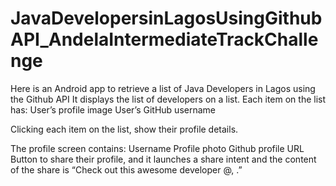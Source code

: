 # JavaDevelopersinLagosUsingGithubAPI_AndelaIntermediateTrackChallenge
Here is an Android app to retrieve a list of Java Developers in Lagos using the Github API 
It displays the list of developers on a list. Each item on the list has:
User’s profile image
User’s GitHub username

Clicking each item on the list, show their profile details.

The profile screen contains:
Username
Profile photo
Github profile URL
Button to share their profile, and it launches a share intent and the content of the share is “Check out this awesome developer @<github username>, <github profile url>.”
